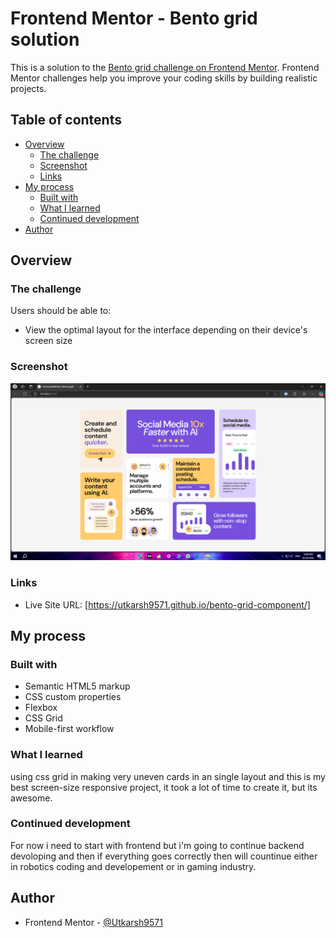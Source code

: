 # Frontend Mentor - Bento grid solution

This is a solution to the [Bento grid challenge on Frontend Mentor](https://www.frontendmentor.io/challenges/bento-grid-RMydElrlOj). Frontend Mentor challenges help you improve your coding skills by building realistic projects. 

## Table of contents

- [Overview](#overview)
  - [The challenge](#the-challenge)
  - [Screenshot](#screenshot)
  - [Links](#links)
- [My process](#my-process)
  - [Built with](#built-with)
  - [What I learned](#what-i-learned)
  - [Continued development](#continued-development)
- [Author](#author)

## Overview

### The challenge

Users should be able to:

- View the optimal layout for the interface depending on their device's screen size

### Screenshot

![](./assets/images/Screenshot%20(336).png)

### Links

- Live Site URL: [https://utkarsh9571.github.io/bento-grid-component/]

## My process

### Built with

- Semantic HTML5 markup
- CSS custom properties
- Flexbox
- CSS Grid
- Mobile-first workflow

### What I learned

using css grid in making very uneven cards in an single layout and this is my best screen-size responsive project, it took a lot of time to create it, but its awesome.

### Continued development

For now i need to start with frontend but i'm going to continue backend devoloping and then if everything goes correctly then will countinue either in robotics coding and developement or in gaming industry. 

## Author

- Frontend Mentor - [@Utkarsh9571](https://www.frontendmentor.io/profile/Utkarsh9571)
